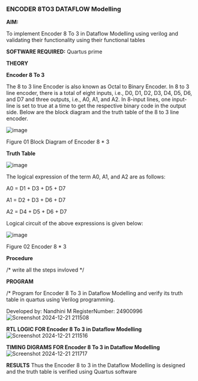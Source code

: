 ### ENCODER 8TO3 DATAFLOW Modelling

**AIM:**

To implement  Encoder 8 To 3 in Dataflow Modelling using verilog and validating their functionality using their functional tables

**SOFTWARE REQUIRED:** Quartus prime

**THEORY**

**Encoder 8 To 3**

The 8 to 3 line Encoder is also known as Octal to Binary Encoder. In 8 to 3 line encoder, there is a total of eight inputs, i.e., D0, D1, D2, D3, D4, D5, D6, and D7 and three outputs, i.e., A0, A1, and A2. In 8-input lines, one input-line is set to true at a time to get the respective binary code in the output side. Below are the block diagram and the truth table of the 8 to 3 line encoder.

![image](https://github.com/naavaneetha/ENCODER8TO3DATAFLOW/assets/154305477/0bc242c1-eb9e-4c47-afe5-30428470efc3)

Figure 01  Block Diagram of Encoder 8 * 3

**Truth Table**

![image](https://github.com/naavaneetha/ENCODER8TO3DATAFLOW/assets/154305477/35496b14-ae6e-4cd1-9abd-d6736b576575)

The logical expression of the term A0, A1, and A2 are as follows:

A0 = D1 + D3 + D5 + D7

A1 = D2 + D3 + D6 + D7

A2 = D4 + D5 + D6 + D7

Logical circuit of the above expressions is given below:

![image](https://github.com/naavaneetha/ENCODER8TO3DATAFLOW/assets/154305477/95acaee6-c873-4c75-89eb-ef09fb158053)

Figure 02  Encoder 8 * 3

**Procedure**

/* write all the steps invloved */

**PROGRAM**

/* Program for Encoder 8 To 3 in Dataflow Modelling and verify its truth table in quartus using Verilog programming. 

Developed by: Nandhini M RegisterNumber: 24900996
![Screenshot 2024-12-21 211508](https://github.com/user-attachments/assets/1ab082ab-0cc8-4243-be01-02484755a3a3)


**RTL LOGIC FOR Encoder 8 To 3 in Dataflow Modelling**
![Screenshot 2024-12-21 211516](https://github.com/user-attachments/assets/93534921-644d-4eb8-88ff-1f9da362f577)

**TIMING DIGRAMS FOR Encoder 8 To 3 in Dataflow Modelling**
![Screenshot 2024-12-21 211717](https://github.com/user-attachments/assets/ba1a87d8-1d32-4aa9-a0fa-b70933982865)

**RESULTS**
Thus the Encoder 8 to 3 in the Dataflow Modelling is designed and the truth table is verified using Quartus software



